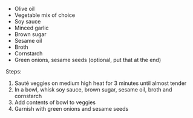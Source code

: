 - Olive oil
- Vegetable mix of choice
- Soy sauce
- Minced garlic
- Brown sugar
- Sesame oil
- Broth
- Cornstarch
- Green onions, sesame seeds (optional, put that at the end)

Steps:
1. Sauté veggies on medium high heat for 3 minutes until almost tender
1. In a bowl, whisk soy sauce, brown sugar, sesame oil, broth and cornstarch
1. Add contents of bowl to veggies
1. Garnish with green onions and sesame seeds
